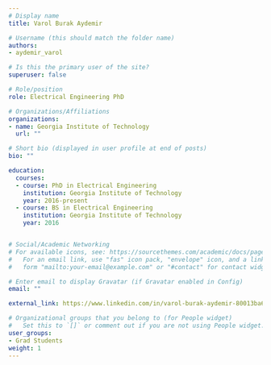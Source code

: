 ```yaml
---
# Display name
title: Varol Burak Aydemir

# Username (this should match the folder name)
authors:
- aydemir_varol

# Is this the primary user of the site?
superuser: false

# Role/position
role: Electrical Engineering PhD

# Organizations/Affiliations
organizations:
- name: Georgia Institute of Technology
  url: ""

# Short bio (displayed in user profile at end of posts)
bio: ""

education:
  courses:
  - course: PhD in Electrical Engineering
    institution: Georgia Institute of Technology
    year: 2016-present
  - course: BS in Electrical Engineering
    institution: Georgia Institute of Technology
    year: 2016


# Social/Academic Networking
# For available icons, see: https://sourcethemes.com/academic/docs/page-builder/#icons
#   For an email link, use "fas" icon pack, "envelope" icon, and a link in the
#   form "mailto:your-email@example.com" or "#contact" for contact widget.

# Enter email to display Gravatar (if Gravatar enabled in Config)
email: ""

external_link: https://www.linkedin.com/in/varol-burak-aydemir-80013ba6

# Organizational groups that you belong to (for People widget)
#   Set this to `[]` or comment out if you are not using People widget.
user_groups:
- Grad Students
weight: 1
---
```

